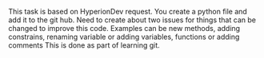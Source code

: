 This task is based on HyperionDev request. You create a python file and add it to the git hub.
Need to create about two issues for things that can be changed to improve this code.
Examples can be new methods, adding constrains, renaming variable or adding variables, functions or adding comments
This is done as part of learning git.
